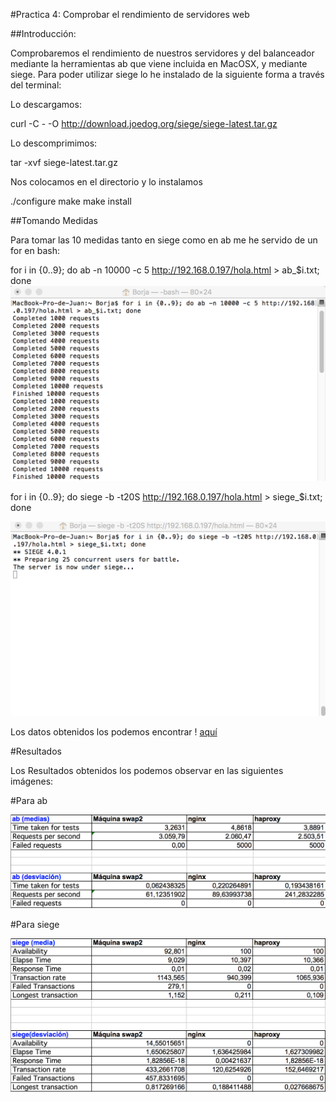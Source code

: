 #Practica 4: Comprobar el rendimiento de servidores web

##Introducción:

Comprobaremos el rendimiento de nuestros servidores y del balanceador mediante la herramientas ab que viene incluida en MacOSX, y mediante siege.
Para poder utilizar siege lo he instalado de la siguiente forma a través del terminal:

Lo descargamos:

curl -C - -O http://download.joedog.org/siege/siege-latest.tar.gz

Lo descomprimimos:

tar -xvf siege-latest.tar.gz

Nos colocamos en el directorio y lo instalamos

./configure
make
make install

##Tomando Medidas

Para tomar las 10 medidas tanto en siege como en ab me he servido de un for en bash:

for i in {0..9}; do ab -n 10000 -c 5 http://192.168.0.197/hola.html > ab_$i.txt; done
![Imagen](Capturas/Captura_1.png)

for i in {0..9}; do siege -b -t20S http://192.168.0.197/hola.html > siege_$i.txt; done

![Imagen](Capturas/Captura_2.png)

Los datos obtenidos los podemos encontrar ! [aquí]()

#Resultados

Los Resultados obtenidos los podemos observar en las siguientes imágenes:

#Para ab

![Imagen](Capturas/Captura_3.png)

#Para siege

![Imagen](Capturas/Captura_4.png)
